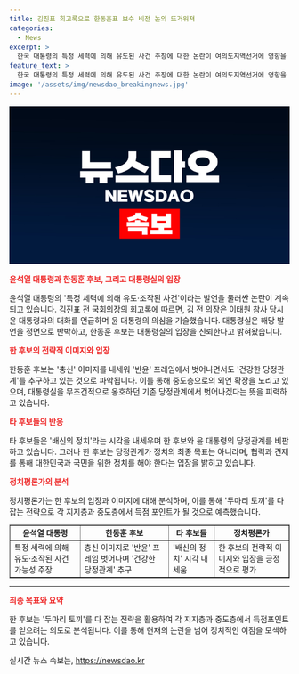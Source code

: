 ```yaml
---
title: 김진표 회고록으로 한동훈표 보수 비전 논의 뜨거워져
categories:
  - News
excerpt: >
  한국 대통령의 특정 세력에 의해 유도된 사건 주장에 대한 논란이 여의도지역선거에 영향을 미칠 것으로 보입니다. 김진표 전 국회의장의 회고록에 따르면, 윤석열 대통령은 이태원 참사에 관해 의심을 표명한 것으로 전해졌습니다. 한동훈 당대표 후보는 이에 대해 대통령의 주장을 신뢰하고 더불어민주당을 공격하며, 새로운 보수의 길을 모색하고 있습니다. 이를 통해 중도층의 지지도 확보하고 있습니다. 또한, 김 전 의장의 발언은 두 마리 토끼를 잡는 긍정적 영향을 끼칠 것으로 분석됩니다.
feature_text: >
  한국 대통령의 특정 세력에 의해 유도된 사건 주장에 대한 논란이 여의도지역선거에 영향을 미칠 것으로 보입니다. 김진표 전 국회의장의 회고록에 따르면, 윤석열 대통령은 이태원 참사에 관해 의심을 표명한 것으로 전해졌습니다. 한동훈 당대표 후보는 이에 대해 대통령의 주장을 신뢰하고 더불어민주당을 공격하며, 새로운 보수의 길을 모색하고 있습니다. 이를 통해 중도층의 지지도 확보하고 있습니다. 또한, 김 전 의장의 발언은 두 마리 토끼를 잡는 긍정적 영향을 끼칠 것으로 분석됩니다.
image: '/assets/img/newsdao_breakingnews.jpg'
---
```


<p><img src="/assets/img/newsdao_breakingnews.jpg" alt="koreaapp 속보" /></p>

<p><b><span style="color: #ee2323;">윤석열 대통령과 한동훈 후보, 그리고 대통령실의 입장</span></b></p>

<p data-ke-size="size16">윤석열 대통령의 '특정 세력에 의해 유도·조작된 사건'이라는 발언을 둘러싼 논란이 계속되고 있습니다. 김진표 전 국회의장의 회고록에 따르면, 김 전 의장은 이태원 참사 당시 윤 대통령과의 대화를 언급하며 윤 대통령의 의심을 기술했습니다. 대통령실은 해당 발언을 정면으로 반박하고, 한동훈 후보는 대통령실의 입장을 신뢰한다고 밝혀왔습니다.</p>

<p><b><span style="color: #ee2323;">한 후보의 전략적 이미지와 입장</span></b></p>

<p data-ke-size="size16">한동훈 후보는 '충신' 이미지를 내세워 '반윤' 프레임에서 벗어나면서도 '건강한 당정관계'를 추구하고 있는 것으로 파악됩니다. 이를 통해 중도층으로의 외연 확장을 노리고 있으며, 대통령실을 무조건적으로 옹호하던 기존 당정관계에서 벗어나겠다는 뜻을 피력하고 있습니다.</p>

<p><b><span style="color: #ee2323;">타 후보들의 반응</span></b></p>

<p data-ke-size="size16">타 후보들은 '배신의 정치'라는 시각을 내세우며 한 후보와 윤 대통령의 당정관계를 비판하고 있습니다. 그러나 한 후보는 당정관계가 정치의 최종 목표는 아니라며, 협력과 견제를 통해 대한민국과 국민을 위한 정치를 해야 한다는 입장을 밝히고 있습니다.</p>

<p><b><span style="color: #ee2323;">정치평론가의 분석</span></b></p>

<p data-ke-size="size16">정치평론가는 한 후보의 입장과 이미지에 대해 분석하며, 이를 통해 '두마리 토끼'를 다 잡는 전략으로 각 지지층과 중도층에서 득점 포인트가 될 것으로 예측했습니다.</p>

<table style="width: 100%;" border="1">
<tbody>
<tr>
<td style="text-align: center; height: 17px;"><b>윤석열 대통령</b></td>
<td style="text-align: center; height: 17px;"><b>한동훈 후보</b></td>
<td style="text-align: center; height: 17px;"><b>타 후보들</b></td>
<td style="text-align: center; height: 17px;"><b>정치평론가</b></td>
</tr>
<tr>
<td style="text-align: left;">특정 세력에 의해 유도·조작된 사건 가능성 주장</td>
<td style="text-align: left;">충신 이미지로 '반윤' 프레임 벗어나며 '건강한 당정관계' 추구</td>
<td style="text-align: left;">'배신의 정치' 시각 내세움</td>
<td style="text-align: left;">한 후보의 전략적 이미지와 입장을 긍정적으로 평가</td>
</tr>
</tbody>
</table>

<hr>

<p><b><span style="color: #ee2323;">최종 목표와 요약</span></b></p>

<p data-ke-size="size16">한 후보는 '두마리 토끼'를 다 잡는 전략을 활용하여 각 지지층과 중도층에서 득점포인트를 얻으려는 의도로 분석됩니다. 이를 통해 현재의 논란을 넘어 정치적인 이점을 모색하고 있습니다.</p>
실시간 뉴스 속보는, <a href="https://newsdao.kr" rel="dofollow">https://newsdao.kr</a>


